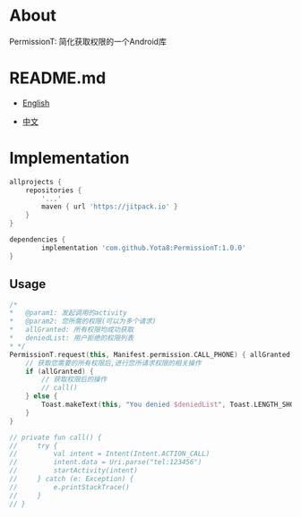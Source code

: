# About

PermissionT: 简化获取权限的一个Android库



# README.md

- <a href="README/README.en.md">English</a>

- <a href="README/README.zh_CN.md">中文</a>





# Implementation

```groovy
allprojects {
	repositories {
		'...'
		maven { url 'https://jitpack.io' }
	}
}
```

```groovy
dependencies {
	    implementation 'com.github.Yota8:PermissionT:1.0.0'
}
```





## Usage

```kotlin
/*
*   @param1: 发起调用的activity
*   @param2: 您所需的权限(可以为多个请求)
*   allGranted: 所有权限均成功获取
*   deniedList: 用户拒绝的权限列表
* */
PermissionT.request(this, Manifest.permission.CALL_PHONE) { allGranted, deniedList ->
    // 获取您需要的所有权限后,进行您所请求权限的相关操作
    if (allGranted) {
        // 获取权限后的操作
        // call()
    } else {
        Toast.makeText(this, "You denied $deniedList", Toast.LENGTH_SHORT).show()
    }
}

// private fun call() {
//     try {
//         val intent = Intent(Intent.ACTION_CALL)
//         intent.data = Uri.parse("tel:123456")
//         startActivity(intent)
//     } catch (e: Exception) {
//         e.printStackTrace()
//     }
// }
```